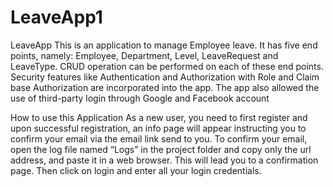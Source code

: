 # LeaveApp1
LeaveApp
This is an application to manage Employee leave. It has five end points, namely: Employee, Department, Level, LeaveRequest and LeaveType.
CRUD operation can be performed on each of these end points.
Security features like Authentication and Authorization with Role and Claim base Authorization are incorporated into the app. 
The app also allowed the use of third-party login through Google and Facebook account

How to use this Application
As a new user, you need to first register and upon successful registration,
an info page will appear instructing you to confirm your email via the email link send to you.
To confirm your email, open the log file named “Logs” in the project folder and copy only the url address, and paste it in a web browser.
This will lead you to a confirmation page. Then click on login and enter all your login credentials.  

